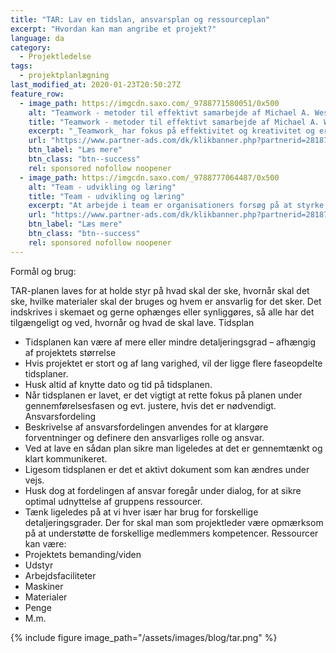 ```yaml
---
title: "TAR: Lav en tidslan, ansvarsplan og ressourceplan"
excerpt: "Hvordan kan man angribe et projekt?"
language: da
category:
  - Projektledelse
tags:
  - projektplanlægning
last_modified_at: 2020-01-23T20:50:27Z
feature_row:
  - image_path: https://imgcdn.saxo.com/_9788771580051/0x500
    alt: "Teamwork - metoder til effektivt samarbejde af Michael A. West"
    title: "Teamwork - metoder til effektivt samarbejde af Michael A. West"
    excerpt: "_Teamwork_ har fokus på effektivitet og kreativitet og er for alle, der på den ene eller anden måde bruger teamwork i deres dagligdag. Bogen er fyldt med praktiske eksempler og teori, der kan hjælpe et team med at opstille mål og opnå dem."
    url: "https://www.partner-ads.com/dk/klikbanner.php?partnerid=28187&bannerid=43264&htmlurl=https://www.saxo.com/dk/teamwork_michael-a-west_haeftet_9788771580051"
    btn_label: "Læs mere"
    btn_class: "btn--success"
    rel: sponsored nofollow noopener
  - image_path: https://imgcdn.saxo.com/_9788777064487/0x500
    alt: "Team - udvikling og læring"
    title: "Team - udvikling og læring"
    excerpt: "At arbejde i team er organisationers forsøg på at styrke udvikling af faglige og personlige potentialer og kompetencer. Bogens formål er at give svar på, hvordan udvikling og læring i team kan blive en succes, fx om sporten er en passende metafor til at fremme teamudvikling og læring og forståelse af samarbejde samt om team på arbejdspladsen kan skabe nye fortællinger om medarbejdernes måde at se på samarbejde og gensidig udvikling."
    url: "https://www.partner-ads.com/dk/klikbanner.php?partnerid=28187&bannerid=43264&htmlurl=https://www.saxo.com/dk/team-udvikling-og-laering_morten-bertelsen-red-reinhard-stelter-red_haeftet_9788777064487"
    btn_label: "Læs mere"
    btn_class: "btn--success"
    rel: sponsored nofollow noopener
---
```


Formål og brug:

TAR-planen laves for at holde styr på hvad skal der ske, hvornår skal det ske, hvilke materialer
skal der bruges og hvem er ansvarlig for det sker. Det indskrives i skemaet og gerne ophænges
eller synliggøres, så alle har det tilgængeligt og ved, hvornår og hvad de skal lave.
Tidsplan
- Tidsplanen kan være af mere eller mindre detaljeringsgrad – afhængig af projektets
størrelse
- Hvis projektet er stort og af lang varighed, vil der ligge flere faseopdelte tidsplaner.
- Husk altid af knytte dato og tid på tidsplanen.
- Når tidsplanen er lavet, er det vigtigt at rette fokus på planen under
gennemførelsesfasen og evt. justere, hvis det er nødvendigt.
Ansvarsfordeling
- Beskrivelse af ansvarsfordelingen anvendes for at klargøre forventninger og definere
den ansvarliges rolle og ansvar.
- Ved at lave en sådan plan sikre man ligeledes at det er gennemtænkt og klart
kommunikeret.
- Ligesom tidsplanen er det et aktivt dokument som kan ændres under vejs.
- Husk dog at fordelingen af ansvar foregår under dialog, for at sikre optimal udnyttelse af
gruppens ressourcer.
- Tænk ligeledes på at vi hver især har brug for forskellige detaljeringsgrader. Der for skal
man som projektleder være opmærksom på at understøtte de forskellige medlemmers
kompetencer.
Ressourcer kan være:
- Projektets bemanding/viden
- Udstyr
- Arbejdsfaciliteter
- Maskiner
- Materialer
- Penge
- M.m. 


{% include figure image_path="/assets/images/blog/tar.png" %}
